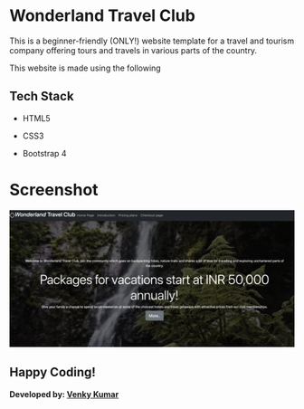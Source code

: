 # Wonderland Travel Club

<p> This is a beginner-friendly (ONLY!) website template for a travel and tourism company offering tours and travels in various parts of the country.<br>

This website is made using the following 

## Tech Stack 
- HTML5 

- CSS3

- Bootstrap 4

</p>

# Screenshot 

![Screenshot](images/Screenshot.png)

## Happy Coding!

<strong>Developed by: <a href="https://github.com/BoddepallyVenkatesh06">Venky Kumar</a>